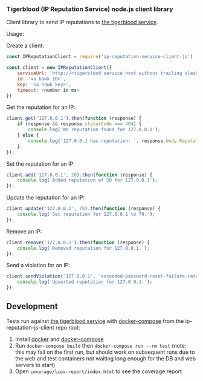 ### Tigerblood (IP Reputation Service) node.js client library

Client library to send IP reputations to [the tigerblood service](https://github.com/mozilla-services/tigerblood).

Usage:

Create a client:

```js
const IPReputationClient = require('ip-reputation-service-client-js')

const client = new IPReputationClient({
    serviceUrl: 'http://<tigerblood service host without trailing slash>',
    id: '<a hawk ID>',
    key: '<a hawk key>',
    timeout: <number in ms>
})
```

Get the reputation for an IP:

```js
client.get('127.0.0.1').then(function (response) {
    if (response && response.statusCode === 404) {
        console.log('No reputation found for 127.0.0.1');
    } else {
        console.log('127.0.0.1 has reputation: ', response.body.Reputation);
    }
});
```

Set the reputation for an IP:

```js
client.add('127.0.0.1', 20).then(function (response) {
    console.log('Added reputation of 20 for 127.0.0.1');
});
```

Update the reputation for an IP:

```js
client.update('127.0.0.1', 79).then(function (response) {
    console.log('Set reputation for 127.0.0.1 to 79.');
});
```

Remove an IP:

```js
client.remove('127.0.0.1').then(function (response) {
    console.log('Removed reputation for 127.0.0.1.');
});
```

Send a violation for an IP:

```js
client.sendViolation('127.0.0.1', 'exceeded-password-reset-failure-rate-limit').then(function (response) {
    console.log('Upserted reputation for 127.0.0.1.');
});
```

## Development

Tests run against [the tigerblood service](https://github.com/mozilla-services/tigerblood) with [docker-compose](https://docs.docker.com/compose/) from the ip-reputation-js-client repo root:

1. Install [docker](https://docs.docker.com/install/) and [docker-compose](https://docs.docker.com/compose/install/)
1. Run `docker-compose build` then `docker-compose run --rm test` (note: this may fail on the first run, but should work on subsequent runs due to the web and test containers not waiting long enough for the DB and web servers to start)
1. Open `coverage/lcov-report/index.html` to see the coverage report
